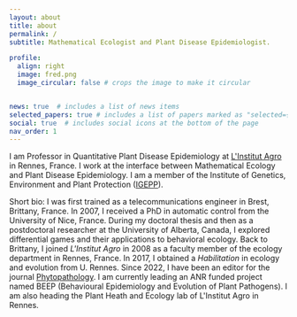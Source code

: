 ```yaml
---
layout: about
title: about
permalink: /
subtitle: Mathematical Ecologist and Plant Disease Epidemiologist. 

profile:
  align: right
  image: fred.png
  image_circular: false # crops the image to make it circular


news: true  # includes a list of news items
selected_papers: true # includes a list of papers marked as "selected={true}"
social: true  # includes social icons at the bottom of the page
nav_order: 1
---
```


I am Professor in Quantitative Plant Disease Epidemiology at [L'Institut Agro](https://www.institut-agro.fr/en) in Rennes, France. I work at the interface between Mathematical Ecology and Plant Disease Epidemiology. I am a member of the Institute of Genetics, Environment and Plant Protection ([IGEPP](https://eng-igepp.rennes.hub.inrae.fr/)).

Short bio: I was first trained as a telecommunications engineer in Brest, Brittany, France. In 2007, I received a PhD in automatic control from the University of Nice, France. During my doctoral thesis and then as a postdoctoral researcher at the University of Alberta, Canada, I explored differential games and their applications to behavioral ecology. Back to Brittany, I joined *L'Institut Agro* in 2008 as a faculty member of the ecology department in Rennes, France. In 2017, I obtained a *Habilitation* in ecology and evolution from U. Rennes. Since 2022, I have been an editor for the journal [Phytopathology](https://apsjournals.apsnet.org/journal/phyto). I am currently leading an ANR funded project named BEEP (Behavioural Epidemiology and Evolution of Plant Pathogens). I am also heading the Plant Heath and Ecology lab of L'Institut Agro in Rennes.
